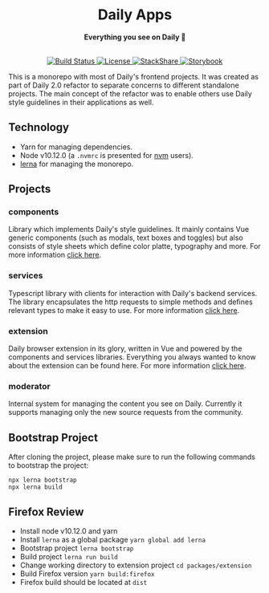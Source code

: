 <div align="center">
  <h1>Daily Apps</h1>
  <strong>Everything you see on Daily 👀</strong>
</div>
<br>
<p align="center">
  <a href="https://circleci.com/gh/dailynowco/daily-apps">
    <img src="https://img.shields.io/circleci/build/github/dailynowco/daily-apps/master.svg" alt="Build Status">
  </a>
  <a href="https://github.com/dailynowco/daily-apps/blob/master/LICENSE">
    <img src="https://img.shields.io/github/license/dailynowco/daily-apps.svg" alt="License">
  </a>
  <a href="https://stackshare.io/daily/daily">
    <img src="http://img.shields.io/badge/tech-stack-0690fa.svg?style=flat" alt="StackShare">
  </a>
  <a href="https://storybook.dailynow.co">
    <img src="https://cdn.jsdelivr.net/gh/storybookjs/brand@master/badge/badge-storybook.svg" alt="Storybook">
  </a>
</p>

This is a monorepo with most of Daily's frontend projects. It was created as part of Daily 2.0 refactor to separate concerns to different standalone projects. The main concept of the refactor was to enable others use Daily style guidelines in their applications as well.

## Technology

* Yarn for managing dependencies.
* Node v10.12.0 (a `.nvmrc` is presented for [nvm](https://github.com/nvm-sh/nvm) users).
* [lerna](https://github.com/lerna/lerna) for managing the monorepo.

## Projects

### components

Library which implements Daily's style guidelines.
It mainly contains Vue generic components (such as modals, text boxes and toggles) but also consists of style sheets which define color platte, typography and more.
For more information [click here](https://github.com/dailynowco/daily-apps/tree/master/packages/components).

### services

Typescript library with clients for interaction with Daily's backend services.
The library encapsulates the http requests to simple methods and defines relevant types to make it easy to use.
For more information [click here](https://github.com/dailynowco/daily-apps/tree/master/packages/services).

### extension

Daily browser extension in its glory, written in Vue and powered by the components and services libraries.
Everything you always wanted to know about the extension can be found here.
For more information [click here](https://github.com/dailynowco/daily-apps/tree/master/packages/extension).

### moderator

Internal system for managing the content you see on Daily.
Currently it supports managing only the new source requests from the community.

## Bootstrap Project

After cloning the project, please make sure to run the following commands to bootstrap the project:
```
npx lerna bootstrap
npx lerna build
```

## Firefox Review

* Install node v10.12.0 and yarn
* Install `lerna` as a global package `yarn global add lerna` 
* Bootstrap project `lerna bootstrap`
* Build project `lerna run build`
* Change working directory to extension project `cd packages/extension`
* Build Firefox version `yarn build:firefox`
* Firefox build should be located at `dist`

